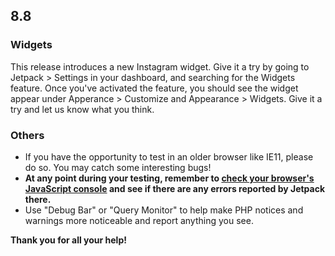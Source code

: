 ## 8.8


### Widgets

This release introduces a new Instagram widget. Give it a try by going to Jetpack > Settings in your dashboard, and searching for the Widgets feature. Once you've activated the feature, you should see the widget appear under Apperance > Customize and Appearance > Widgets. Give it a try and let us know what you think.

### Others

- If you have the opportunity to test in an older browser like IE11, please do so. You may catch some interesting bugs!
- **At any point during your testing, remember to [check your browser's JavaScript console](https://codex.wordpress.org/Using_Your_Browser_to_Diagnose_JavaScript_Errors#Step_3:_Diagnosis) and see if there are any errors reported by Jetpack there.**
- Use "Debug Bar" or "Query Monitor" to help make PHP notices and warnings more noticeable and report anything you see.

**Thank you for all your help!**
